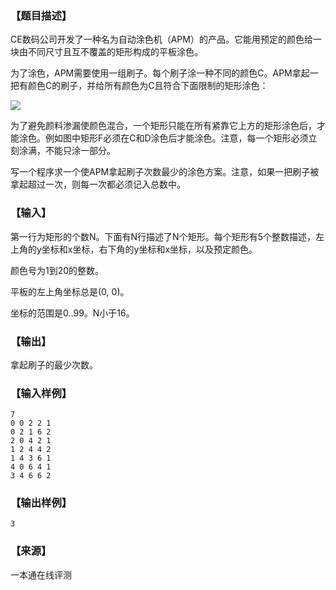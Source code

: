 ### 【题目描述】

CE数码公司开发了一种名为自动涂色机（APM）的产品。它能用预定的颜色给一块由不同尺寸且互不覆盖的矩形构成的平板涂色。

为了涂色，APM需要使用一组刷子。每个刷子涂一种不同的颜色C。APM拿起一把有颜色C的刷子，并给所有颜色为C且符合下面限制的矩形涂色：

![](pic/1445.png)

为了避免颜料渗漏使颜色混合，一个矩形只能在所有紧靠它上方的矩形涂色后，才能涂色。例如图中矩形F必须在C和D涂色后才能涂色。注意，每一个矩形必须立刻涂满，不能只涂一部分。

写一个程序求一个使APM拿起刷子次数最少的涂色方案。注意，如果一把刷子被拿起超过一次，则每一次都必须记入总数中。

### 【输入】

第一行为矩形的个数N。下面有N行描述了N个矩形。每个矩形有5个整数描述，左上角的y坐标和x坐标，右下角的y坐标和x坐标，以及预定颜色。

颜色号为1到20的整数。

平板的左上角坐标总是(0, 0)。

坐标的范围是0..99。N小于16。

### 【输出】

拿起刷子的最少次数。

### 【输入样例】

```
7 
0 0 2 2 1 
0 2 1 6 2 
2 0 4 2 1 
1 2 4 4 2 
1 4 3 6 1 
4 0 6 4 1 
3 4 6 6 2
```

### 【输出样例】

```
3
```


 ### 【来源】

 一本通在线评测 